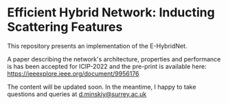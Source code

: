 # Efficient Hybrid Network: Inducting Scattering Features

This repository presents an implementation of the E-HybridNet.

A paper describing the network's architecture, properties and performance is has been accepted for ICIP-2022 and the pre-print is available here: https://ieeexplore.ieee.org/document/9956176

The content will be updated soon.
In the meantime, I happy to take questions and queries at d.minskiy@surrey.ac.uk
